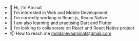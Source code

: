 - 👋 Hi, I’m Aminat
- 👀 I’m interested in Web and Mobile Development  
- 🌱 I’m currently working in React.js, Reacy Native
- 🌱 I am also learning and practising  Dart and Flutter
- 👀 I’m looking to collaborate on React and React Native project
- 📫 How to reach me moldalievaaminat@gmail.com

<!---
Aminat00/Aminat00 is a ✨ special ✨ repository because its `README.md` (this file) appears on your GitHub profile.
You can click the Preview link to take a look at your changes.
--->
